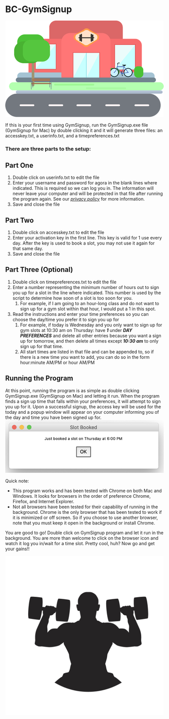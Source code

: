 # BC-GymSignup
![Gym Picture](/assets/images/gym_header_pic.png)


If this is your first time using GymSignup, run the GymSignup.exe file (GymSignup for Mac) by double clicking it and it will generate three files: an accesskey.txt, a userinfo.txt, and a timepreferences.txt

### There are three parts to the setup:

## Part One

1. Double click on userinfo.txt to edit the file
2. Enter your username and password for agora in the blank lines where indicated. This is required so we can log you in. The information will never leave your computer and will be protected in that file after running the program again. See our *[privacy policy](privacypolicy.txt)* for more information.
3. Save and close the file

## Part Two

1. Double click on accesskey.txt to edit the file
2. Enter your activation key in the first line. This key is valid for 1 use every day. After the key is used to book a slot, you may not use it again for that same day.
3. Save and close the file

## Part Three (Optional)

1. Double click on timepreferences.txt to edit the file
2. Enter a number representing the minimum number of hours out to sign you up for a slot in the line where indicated. This number is used by the script to determine how soon of a slot is too soon for you.
    1. For example, if I am going to an hour-long class and do not want to sign up for a gym slot within that hour, I would put a 1 in this spot.
3. Read the instructions and enter your time preferences so you can choose the day/time you prefer it to sign you up for
    1. For example, if today is Wednesday and you only want to sign up for gym slots at 10:30 am on Thursday: have __*1*__ under __*DAY PREFERENCES*__ and delete all other entries because you want a sign up for tomorrow, and then delete all times except __*10:30 am*__ to only sign up for that time.
    2. All start times are listed in that file and can be appended to, so if there is a new time you want to add, you can do so in the form hour:minute AM/PM or hour AM/PM

## Running the Program

At this point, running the program is as simple as double clicking GymSignup.exe (GymSignup on Mac) and letting it run. When the program finds a sign up time that falls within your preferences, it will attempt to sign you up for it. Upon a successful signup, the access key will be used for the today and a popup window will appear on your computer informing you of the day and time you have been signed up for. 
![Sign Up Success Alert](/assets/images/sign_up_success_popup.png)


Quick note:
- This program works and has been tested with Chrome on both Mac and Windows.  It looks for browsers in the order of preference Chrome, Firefox, and Internet Explorer.
- Not all browsers have been tested for their capability of running in the background. Chrome is the only browser that has been tested to work if it is minimized or off screen. So if you choose to use another browser, note that you must keep it open in the background or install Chrome.

You are good to go! Double click on GymSignup program and let it run in the background. You are more than welcome to click on the browser icon and watch it log you in/wait for a time slot. Pretty cool, huh? Now go and get your gains!!

![Gym Picture 2](/assets/images/gym_footer_pic.png)
